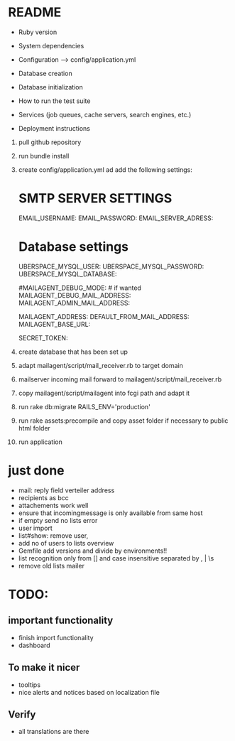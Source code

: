 # README

* Ruby version

* System dependencies

* Configuration --> config/application.yml

* Database creation

* Database initialization

* How to run the test suite

* Services (job queues, cache servers, search engines, etc.)

* Deployment instructions

1. pull github repository
2. run bundle install
3. create config/application.yml ad add the following settings:
	
	# SMTP SERVER SETTINGS
	EMAIL_USERNAME:
	EMAIL_PASSWORD:
	EMAIL_SERVER_ADRESS:
	
	# Database settings
	UBERSPACE_MYSQL_USER:
	UBERSPACE_MYSQL_PASSWORD:
	UBERSPACE_MYSQL_DATABASE:
	
	#MAILAGENT_DEBUG_MODE: # if wanted
	MAILAGENT_DEBUG_MAIL_ADDRESS:
	MAILAGENT_ADMIN_MAIL_ADDRESS:
	
	MAILAGENT_ADDRESS:
	DEFAULT_FROM_MAIL_ADDRESS:
	MAILAGENT_BASE_URL:
	
	SECRET_TOKEN:

4. create database that has been set up
5. adapt mailagent/script/mail_receiver.rb to target domain
6. mailserver incoming mail forward to mailagent/script/mail_receiver.rb
7. copy mailagent/script/mailagent into fcgi path and adapt it
8. run rake db:migrate RAILS_ENV='production'
9. run rake assets:precompile and copy asset folder if necessary to public html folder
10. run application

# just done

- mail: reply field verteiler address
- recipients as bcc
- attachements work well
- ensure that incomingmessage is only available from same host
- if empty send no lists error
- user import
- list#show: remove user,
- add no of users to lists overview
- Gemfile add versions and divide by environments!!
- list recognition only from [] and case insensitive separated by , | \s
- remove old lists mailer

# TODO:

## important functionality

- finish import functionality
- dashboard

## To make it nicer
- tooltips
- nice alerts and notices based on localization file

## Verify
- all translations are there



